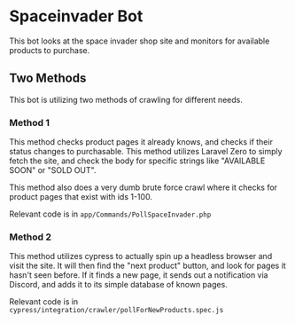 # Spaceinvader Bot
This bot looks at the space invader shop site and monitors for available products to purchase.

## Two Methods
This bot is utilizing two methods of crawling for different needs. 

### Method 1
This method checks product pages it already knows, and checks if their status changes to purchasable. This method utilizes Laravel Zero to simply fetch the site, and check the body for specific strings like "AVAILABLE SOON" or "SOLD OUT".

This method also does a very dumb brute force crawl where it checks for product pages that exist with ids 1-100.

Relevant code is in `app/Commands/PollSpaceInvader.php`

### Method 2
This method utilizes cypress to actually spin up a headless browser and visit the site. It will then find the "next product" button, and look for pages it hasn't seen before. If it finds a new page, it sends out a notification via Discord, and adds it to its simple database of known pages. 

Relevant code is in `cypress/integration/crawler/pollForNewProducts.spec.js`
